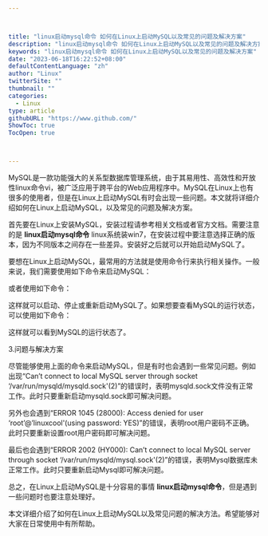 ```yaml
---



title: "linux启动mysql命令 如何在Linux上启动MySQL以及常见的问题及解决方案"
description: "linux启动mysql命令 如何在Linux上启动MySQL以及常见的问题及解决方案"
keywords: "linux启动mysql命令 如何在Linux上启动MySQL以及常见的问题及解决方案"
date: "2023-06-18T16:22:52+08:00"
defaultContentLanguage: "zh"
author: "Linux"
twitterSite: ""
thumbnail: ""
categories:
  - Linux
type: article
githubURL: "https://www.github.com/"
ShowToc: true
TocOpen: true



---
```


MySQL是一款功能强大的关系型数据库管理系统，由于其易用性、高效性和开放性linux命令vi，被广泛应用于跨平台的Web应用程序中。MySQL在Linux上也有很多的使用者，但是在Linux上启动MySQL有时会出现一些问题。本文就将详细介绍如何在Linux上启动MySQL，以及常见的问题及解决方案。

首先要在Linux上安装MySQL，安装过程请参考相关文档或者官方文档。需要注意的是 **linux启动mysql命令** linux系统装win7，在安装过程中要注意选择正确的版本，因为不同版本之间存在一些差异。安装好之后就可以开始启动MySQL了。

要想在Linux上启动MySQL，最常用的方法就是使用命令行来执行相关操作。一般来说，我们需要使用如下命令来启动MySQL：

或者使用如下命令：

这样就可以启动、停止或重新启动MySQL了。如果想要查看MySQL的运行状态，可以使用如下命令：

这样就可以看到MySQL的运行状态了。

3.问题与解决方案

尽管能够使用上面的命令来启动MySQL，但是有时也会遇到一些常见问题。例如出现“Can’t connect to local MySQL server through socket ‘/var/run/mysqld/mysqld.sock'(2)”的错误时，表明mysqld.sock文件没有正常工作。此时只要重新启动mysqld.sock即可解决问题。

另外也会遇到“ERROR 1045 (28000): Access denied for user ‘root’@’linuxcool'(using password: YES)”的错误，表明root用户密码不正确。此时只要重新设置root用户密码即可解决问题。

最后也会遇到“ERROR 2002 (HY000): Can’t connect to local MySQL server through socket ‘/var/run/mysqld/mysql.sock'(2)”的错误，表明Mysql数据库未正常工作。此时只要重新启动Mysql即可解决问题。

总之，在Linux上启动MySQL是十分容易的事情 **linux启动mysql命令**，但是遇到一些问题时也要注意处理好。

本文详细介绍了如何在Linux上启动MySQL以及常见问题的解决方法。希望能够对大家在日常使用中有所帮助。